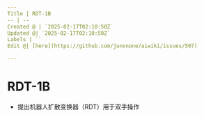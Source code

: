 ```yaml
---
Title | RDT-1B
-- | --
Created @ | `2025-02-17T02:10:50Z`
Updated @| `2025-02-17T02:10:50Z`
Labels | ``
Edit @| [here](https://github.com/junxnone/aiwiki/issues/507)

---
```

# RDT-1B

- 提出机器人扩散变换器（RDT）用于双手操作
